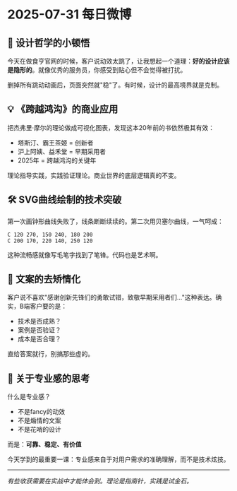 # 2025-07-31 每日微博

## 🎨 设计哲学的小顿悟
今天在做食亨官网的时候，客户说动效太跳了，让我想起一个道理：**好的设计应该是隐形的**。就像优秀的服务员，你感受到贴心但不会觉得被打扰。

删掉所有跳动动画后，页面突然就"稳"了。有时候，设计的最高境界就是克制。

## 💡 《跨越鸿沟》的商业应用
把杰弗里·摩尔的理论做成可视化图表，发现这本20年前的书依然极其有效：
- 塔斯汀、霸王茶姬 = 创新者
- 沪上阿姨、益禾堂 = 早期采用者  
- 2025年 = 跨越鸿沟的关键年

理论指导实践，实践验证理论。商业世界的底层逻辑真的不变。

## 🛠️ SVG曲线绘制的技术突破
第一次画钟形曲线失败了，线条断断续续的。第二次用贝塞尔曲线，一气呵成：
```
C 120 270, 150 240, 180 200
C 200 170, 220 140, 250 120
```
这种流畅感就像写毛笔字找到了笔锋。代码也是艺术啊。

## 📝 文案的去矫情化
客户说不喜欢"感谢创新先锋们的勇敢试错，致敬早期采用者们..."这种表达。确实，B端客户要的是：
- 技术是否成熟？
- 案例是否验证？
- 成本是否合理？

直给答案就行，别搞那些虚的。

## 🎯 关于专业感的思考
什么是专业感？
- 不是fancy的动效
- 不是煽情的文案
- 不是花哨的设计

而是：**可靠、稳定、有价值**

今天学到的最重要一课：专业感来自于对用户需求的准确理解，而不是技术炫技。

---

*有些收获需要在实战中才能体会到。理论是指南针，实践是试金石。*